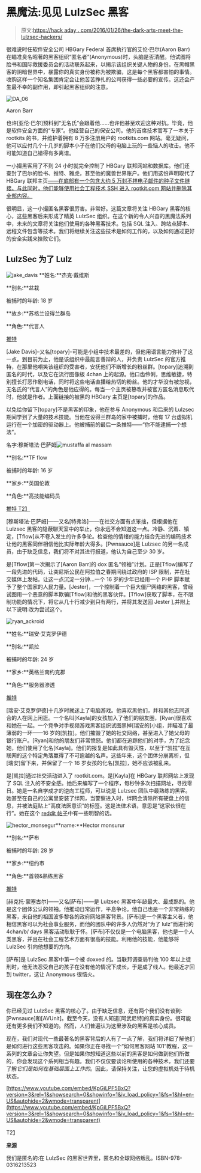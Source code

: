 # 黑魔法:见见 LulzSec 黑客

> 原文:[https://hack aday . com/2016/01/26/the-dark-arts-meet-the-lulzsec-hackers/](https://hackaday.com/2016/01/26/the-dark-arts-meet-the-lulzsec-hackers/)

很难说时任软件安全公司 HBGary Federal 首席执行官的艾伦·巴尔(Aaron Barr)在瞄准臭名昭著的黑客组织“匿名者”(Anonymous)时，头脑是否清醒。他试图将脸书和国际救援委员会的活动联系起来，以揭示该组织关键人物的身份。在黑帽黑客的阴暗世界中，暴露你的真实身份被称为被欺骗，这是每个黑客都害怕的事情。收购这样一个知名集团肯定会让他苦苦挣扎的公司获得一些必要的宣传。这还会产生最不幸的副作用，即引起黑客组织的注意。

![DA_06](../Images/3c52117b9040532283355ce6cf988bc5.png)

Aaron Barr

也许[亚伦·巴尔]预料到“无名氏”会跟着他……也许他甚至欢迎这种对抗。毕竟，他是软件安全方面的“专家”。他经营自己的保安公司。他的首席技术官写了一本关于 rootkits 的书，并维护着拥有 8 万多注册用户的 rootkits.com 网站。毫无疑问，他可以应付几个十几岁的脚本小子在他们父母的电脑上玩的一些恼人的攻击。他不可能知道自己错得有多离谱。

一小撮黑客用了不到 24 小时就完全控制了 HBGary 联邦网站和数据库。他们还查封了巴尔的脸书、推特、雅虎，甚至他的魔兽世界账户。他们用这份声明取代了 HBGary 联邦主页[——在底部有一个包含大约 5 万封不祥电子邮件的种子文件链接。与此同时，他们能够使用社会工程技术 SSH 进入 rootkit.com 网站并删除其全部内容。](https://hackaday.com/wp-content/uploads/2016/01/da_01.jpg)

很明显，这一小撮匿名黑客很厉害。非常好。这篇文章将关注 HBGary 黑客的核心，这些黑客后来形成了精英 LulzSec 组织。在这个新的令人兴奋的黑魔法系列中，未来的文章将关注他们使用的各种黑客技术。包括 SQL 注入、跨站点脚本、远程文件包含等技术。我们将继续关注这些技术是如何工作的，以及如何通过更好的安全实践来挫败它们。

## LulzSec 为了 Lulz

![jake_davis](../Images/12c41ce195218ddbed782e4d5bfdcd07.png) **姓名:**杰克·戴维斯

**别名:**盆栽

被捕时的年龄: 18 岁

**故乡:**苏格兰设得兰群岛

**角色:**代言人

[推特](https://twitter.com/DoubleJake)

[Jake Davis]–又名[topary]–可能是小组中技术最差的，但他用语言能力弥补了这一点。到目前为止，他是该组织中最能言善辩的人，并负责 LulzSec 的官方推特，在那里他嘲笑该组织的受害者，安抚他们不断增长的粉丝群。[topary]追溯到匿名的时代，以及它在流行图像板 4chan 上的起源。他口齿伶俐，思维敏捷，特别擅长打恶作剧电话，同时将这些电话直播给热切的粉丝。他的才华没有被忽视，无名氏的“代言人”的角色是他应得的。每当一个主页被篡改并被官方匿名消息取代时，他就是作者。上面链接的被黑的 HBGary 主页是[topary]的作品。

以免给你留下[topary]不是黑客的印象，他在参与 Anonymous 和后来的 Lulzsec 期间学到了大量的技术技能。当他在设得兰群岛的家中被捕时，他有 17 台虚拟机运行在一个加密的驱动器上。他被捕前的最后一条推特——“你不能逮捕一个想法”。

名字:穆斯塔法·巴萨姆![mustaffa al massam](../Images/4a8d62d4038dd7a6ded2431f1d78036b.png)

**别名:**TF flow

被捕时的年龄: 16 岁

**家乡:**英国伦敦

**角色:**高技能编码员

[推特
T2】](https://twitter.com/musalbas)

[穆斯塔法·巴萨姆]——又名[特弗洛]——在社交方面有点笨拙，但根据他在 Lulzsec 黑客的隐蔽聊天室中的举止，你永远不会知道这一点。冷静、沉着、镇定，[Tflow]从不卷入发生的许多争论。检查他的情绪的能力结合先进的编码技术让他的黑客同伴相信他比实际年龄大得多。[Pwnsauce]是 Lulzsec 的另一名成员，由于缺乏信息，我们将不对其进行报道，他认为自己至少 30 岁。

是[Tflow]第一次揭示了[Aaron Barr]的 dox 匿名“领袖”计划。正是[Tflow]编写了一段先进的代码，让突尼斯公民在阿拉伯之春期间绕过政府的 ISP 限制，并在社交媒体上发帖。让这一点沉淀一分钟…一个 16 岁的少年已经用一个 PHP 脚本赋予了整个国家的人民力量。[Jester]，一个控制着一个巨大僵尸网络的黑客，曾经试图用一个恶意的脚本欺骗[Tflow]和他的黑客伙伴。[Tflow]获取了脚本，在不限制功能的情况下，将它从几十行减少到只有两行，并将其发送回 Jester ],并附上以下说明:改为尝试这个。

![ryan_ackroid](../Images/eb8f1736fdb14ccb129b3ba7af75685c.png)

**姓名:**瑞安·艾克罗伊德

**别名:**凯拉

被捕时的年龄: 24 岁

**家乡:**英格兰南约克郡

**角色:**服务器渗透

[推特](https://twitter.com/APT1337?ref_src=twsrc%5Egoogle%7Ctwcamp%5Eserp%7Ctwgr%5Eauthor)

[瑞安·艾克罗伊德]十几岁时就迷上了电脑游戏。他喜欢黑他们，并和其他志同道合的人在网上闲逛。一个名叫[Kayla]的女孩加入了他们的朋友圈，[Ryan]很喜欢和她在一起。一个竞争对手视频游戏黑客组织试图黑掉[瑞安的]小组，并瞄准了最薄弱的一环——16 岁的[凯拉]。他们摧毁了她的社交网络，甚至进入了她父母的银行账户。[Ryan]和他的朋友们非常愤怒。他们都在追踪他们的对手，为了纪念她，他们使用了化名[Kayla]。他们的报复是如此具有毁灭性，以至于“凯拉”在互联网的这个特定角落赢得了不可逾越的名声。这些年来，这个团体分崩离析，但[瑞安]留下来，并保留了一个 16 岁女孩的化名[凯拉]，她不应该被乱来。

是[凯拉]通过社交活动进入了 rootkit.com。是[Kayla]在 HBGary 联邦网站上发现了 SQL 注入的不安全感。她后来编写了一个程序，每秒钟多次扫描网址，寻找零日。她是一名自学成才的逆向工程师，可以说是 Lulzsec 团队中最熟练的黑客。她甚至在自己的公寓里安装了绊网，当警察进入时，绊网会清除所有硬盘上的信息，并被法庭贴上“高度法医意识”的标签。这是法律术语，意思是“这家伙很在行”。她在这个 [reddit 帖子](https://www.reddit.com/r/IAmA/comments/224rc3/my_name_is_ryan_ackroyd_and_back_in_2011_i_was/)中有一些明智的话。

![hector_monsegur](../Images/ee69e3ae6f2a427374a0008e5bb1f744.png)**name:**Hector monsurur

**别名:**萨布

被捕时的年龄: 28 岁

**家乡:**纽约市

**角色:**首领&熟练黑客

[推特](https://twitter.com/hxmonsegur)

[赫克托·蒙塞古尔]——又名[萨布]——是 Lulzsec 黑客中年龄最大、最成熟的。他是这个团体公认的领袖。他推动日常运作，平息争论。他自己也是一个非常熟练的黑客，来自他的祖国波多黎各的政府网站黑客背景。[萨布]是一个黑客主义者，他相信黑客可以为社会事业服务，而他的团队中的许多人仍然对“为了 lulz”而进行的 4chan/b/ days 黑客活动耿耿于怀。[萨布]不仅仅是一个电脑黑客，他也是一个人类黑客，并且在社会工程艺术方面有很高的技能。利用他的技能，他能够将 LulzSec 引向他想要的方向。

[萨布]是 LulzSec 黑客中第一个被 doxxed 的。当联邦调查局判他 100 年以上徒刑时，他无法忍受自己的孩子在没有他的情况下成长，于是成了线人。他最近才回到 twitter，这让 Anonymous 很恼火。

## 现在怎么办？

你已经见过 LulzSec 黑客的核心了。由于缺乏信息，还有两个我们没有谈到:[Pwnsauce]和[AVUnit]。截至今天，没有人知道[阿武尼特]的真实身份。很可能还有更多我们不知道的。然而，人们普遍认为这里涉及的黑客是核心成员。

现在，我们对现代一些最著名的黑客背后的人有了一点了解，我们将详细了解他们是如何进行这些黑客攻击的。如果你正在寻找一个“如何黑客网站 101”教程，这一系列的文章会让你失望。但是如果你想知道这些以前的黑客是如何做到他们所做的，你会发现这个系列相当有趣。我们不仅仅要谈论所使用的各种技术，我们还要了解*它们是如何在基础层面上工作的*。因此，请保持关注，让您的虚拟机处于待机状态。

 [https://www.youtube.com/embed/KpGiLPF5BxQ?version=3&rel=1&showsearch=0&showinfo=1&iv_load_policy=1&fs=1&hl=en-US&autohide=2&wmode=transparent](https://www.youtube.com/embed/KpGiLPF5BxQ?version=3&rel=1&showsearch=0&showinfo=1&iv_load_policy=1&fs=1&hl=en-US&autohide=2&wmode=transparent)

T2】

**来源**

我们是匿名的:在 LulzSec 的黑客世界里，匿名和全球网络叛乱。ISBN-978-0316213523